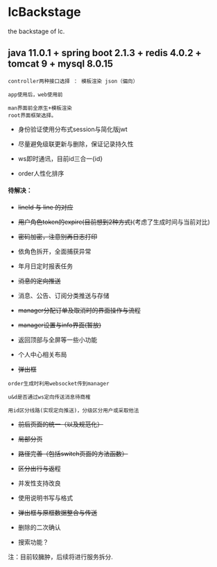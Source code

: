# lcBackstage
the backstage of lc.

## java 11.0.1 + spring boot 2.1.3 + redis 4.0.2 + tomcat 9 + mysql 8.0.15
```
controller两种接口选择 ： 模板渲染 json（偏向）

app使用后，web使用前

man界面前全原生+模板渲染
root界面框架选择。
```

+ 身份验证使用分布式session与简化版jwt

+ 尽量避免级联更新与删除，保证记录持久性

+ ws即时通讯，目前id三合一{id}

+ order人性化排序

#### 待解决：

+ ~~lineId 与 line 的对应~~

+ ~~用户角色token的expire(目前想到2种方式)~~(考虑了生成时间与当前对比)

+ ~~密码加密，注意别再日志打印~~

+ 依角色拆开，全面捕获异常

+ 年月日定时报表任务

+ ~~消息的定向推送~~

+ 消息、公告、订阅分类推送与存储

+ ~~manager分配订单及取消时的界面操作与流程~~

+ ~~manager设置与info界面(暂放)~~

+ 返回顶部与全屏等一些小功能

+ 个人中心相关布局

+ ~~弹出框~~
```
order生成时利用websocket传到manager

u&d是否通过ws定向传送消息待商榷

用id区分线路(实现定向推送)，分级区分用户或采取他法

```
+ ~~前后页面的统一（以及规范化）~~

+ ~~局部分页~~

+ ~~路径完善（包括switch页面的方法函数）~~

+ ~~区分出行与返程~~

+ 并发性支持改良

+ 使用说明书写与格式

+ ~~弹出框与原框数据整合与传送~~

+ 删除的二次确认

+ 搜索功能？

注：目前较臃肿，后续将进行服务拆分. 


